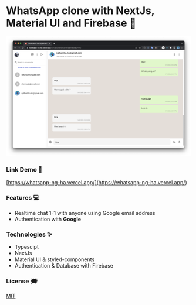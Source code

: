 # WhatsApp clone with NextJs, Material UI and Firebase 💬

![whatsapp-clone](./github-images/whatsapp-ng-ha.png)

### Link Demo 📌

[https://whatsapp-ng-ha.vercel.app/](https://whatsapp-ng-ha.vercel.app/)

### Features :computer:

- Realtime chat 1-1 with anyone using Google email address
- Authentication with **Google**

### Technologies ✨

- Typescipt
- NextJs
- Material UI & styled-components
- Authentication & Database with Firebase

### License :right_anger_bubble:

[MIT](https://choosealicense.com/licenses/mit/)
